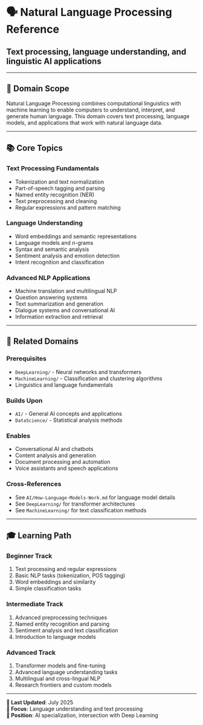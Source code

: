 # 🗣️ Natural Language Processing Reference

## Text processing, language understanding, and linguistic AI applications

---

## 🎯 Domain Scope

Natural Language Processing combines computational linguistics with machine learning to enable computers to understand, interpret, and generate human language. This domain covers text processing, language models, and applications that work with natural language data.

---

## 📚 Core Topics

### **Text Processing Fundamentals**

- Tokenization and text normalization
- Part-of-speech tagging and parsing
- Named entity recognition (NER)
- Text preprocessing and cleaning
- Regular expressions and pattern matching

### **Language Understanding**

- Word embeddings and semantic representations
- Language models and n-grams
- Syntax and semantic analysis
- Sentiment analysis and emotion detection
- Intent recognition and classification

### **Advanced NLP Applications**

- Machine translation and multilingual NLP
- Question answering systems
- Text summarization and generation
- Dialogue systems and conversational AI
- Information extraction and retrieval

---

## 🔗 Related Domains

### **Prerequisites**

- `DeepLearning/` - Neural networks and transformers
- `MachineLearning/` - Classification and clustering algorithms
- Linguistics and language fundamentals

### **Builds Upon**

- `AI/` - General AI concepts and applications
- `DataScience/` - Statistical analysis methods

### **Enables**

- Conversational AI and chatbots
- Content analysis and generation
- Document processing and automation
- Voice assistants and speech applications

### **Cross-References**

- See `AI/How-Language-Models-Work.md` for language model details
- See `DeepLearning/` for transformer architectures
- See `MachineLearning/` for text classification methods

---

## 🎓 Learning Path

### **Beginner Track**

1. Text processing and regular expressions
2. Basic NLP tasks (tokenization, POS tagging)
3. Word embeddings and similarity
4. Simple classification tasks

### **Intermediate Track**

1. Advanced preprocessing techniques
2. Named entity recognition and parsing
3. Sentiment analysis and text classification
4. Introduction to language models

### **Advanced Track**

1. Transformer models and fine-tuning
2. Advanced language understanding tasks
3. Multilingual and cross-lingual NLP
4. Research frontiers and custom models

---

**📅 Last Updated**: July 2025  
**🎯 Focus**: Language understanding and text processing  
**📍 Position**: AI specialization, intersection with Deep Learning
